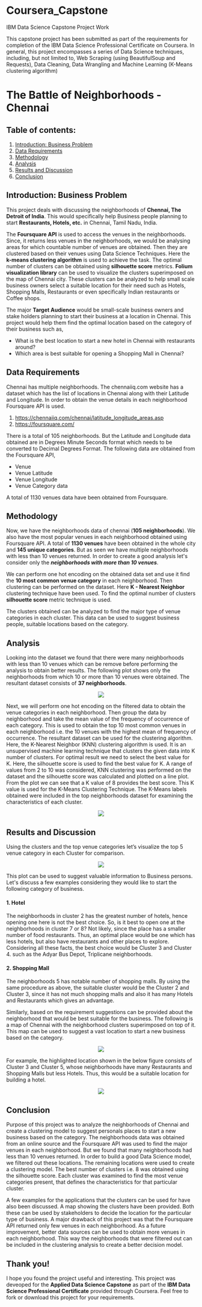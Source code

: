 # Coursera_Capstone
IBM Data Science Capstone Project Work


This capstone project has been submitted as part of the requirements for completion of the IBM Data Science Professional Certificate on Coursera. In general, this project encompasses a series of Data Science techniques, including, but not limited to, Web Scraping (using BeautifulSoup and Requests), Data Cleaning, Data Wrangling and Machine Learning (K-Means clustering algorithm)

# The Battle of Neighborhoods - Chennai

## Table of contents:
1. [Introduction: Business Problem](#intro)
2. [Data Requirements](#data)
3. [Methodology](#methodology)
4. [Analysis](#analysis)
5. [Results and Discussion](#results)
6. [Conclusion](#conclusion)

## Introduction: Business Problem <a name="intro"></a>

This project deals with discussing the neighborhoods of **Chennai, The Detroit of India**. This would specifically help Business people planning to start **Restaurants, Hotels, etc.** in Chennai, Tamil Nadu, India.

The **Foursquare API** is used to access the venues in the neighborhoods. Since, it returns less venues in the neighborhoods, we would be analysing areas for which countable number of venues are obtained. Then they are clustered based on their venues using Data Science Techniques. Here the **k-means clustering algorithm** is used to achieve the task. The optimal number of clusters can be obtained using **silhouette score** metrics. **Folium visualization library** can be used to visualize the clusters superimposed on the map of Chennai city. These clusters can be analyzed to help small scale business owners select a suitable location for their need such as Hotels, Shopping Malls, Restaurants or even specifically Indian restaurants or Coffee shops.

The major **Target Audience** would be small-scale business owners and stake holders planning to start their business at a location in Chennai. This project would help them find the optimal location based on the category of their business such as,

*	What is the best location to start a new hotel in Chennai with restaurants around?
*	Which area is best suitable for opening a Shopping Mall in Chennai?

## Data Requirements <a name="data"></a>

Chennai has multiple neighborhoods. The chennaiiq.com website has a dataset which has the list of locations in Chennai along with their Latitude and Longitude. In order to obtain the venue details in each neighborhood Foursquare API is used.

1.	https://chennaiiq.com/chennai/latitude_longitude_areas.asp
2.	https://foursquare.com/

There is a total of 105 neighborhoods. But the Latitude and Longitude data obtained are in Degrees Minute Seconds format which needs to be converted to Decimal Degrees Format. The following data are obtained from the Foursquare API, 

*	Venue
*	Venue Latitude
*	Venue Longitude
*	Venue Category data

A total of 1130 venues data have been obtained from Foursquare.

## Methodology <a name="methodology"></a>

Now, we have the neighborhoods data of chennai (**105 neighborhoods**). We also have the most popular venues in each neighborhood obtained using Foursquare API. A total of **1130 venues** have been obtained in the whole city and **145 unique categories**. But as seen we have multiple neighborhoods with less than 10 venues returned. In order to create a good analysis let's consider only the **_neighborhoods with more than 10 venues_**.

We can perform one hot encoding on the obtained data set and use it find the **10 most common venue category** in each neighborhood. Then clustering can be performed on the dataset. Here **K - Nearest Neighbor** clustering technique have been used. To find the optimal number of clusters **silhouette score** metric technique is used.

The clusters obtained can be analyzed to find the major type of venue categories in each cluster. This data can be used to suggest business people, suitable locations based on the category.

## Analysis <a name="analysis"></a>

Looking into the dataset we found that there were many neighborhoods with less than 10 venues which can be remove before performing the analysis to obtain better results. The following plot shows only the neighborhoods from which 10 or more than 10 venues were obtained. The resultant dataset consists of **37 neighborhoods**. 

<p align="center">
  <img src="images/1_neighborhood.png">
</p>

Next, we will perform one hot encoding on the filtered data to obtain the venue categories in each neighborhood. Then group the data by neighborhood and take the mean value of the frequency of occurrence of each category. This is used to obtain the top 10 most common venues in each neighborhood i.e. the 10 venues with the highest mean of frequency of occurrence. The resultant dataset can be used for the clustering algorithm. Here, the K-Nearest Neighbor (KNN) clustering algorithm is used. It is an unsupervised machine learning technique that clusters the given data into K number of clusters. For optimal result we need to select the best value for K. Here, the silhouette score is used to find the best value for K. A range of values from 2 to 10 was considered, KNN clustering was performed on the dataset and the silhouette score was calculated and plotted on a line plot. From the plot we can see that a K value of 8 provides the best score. This K value is used for the K-Means Clustering Technique. The K-Means labels obtained were included in the top neighborhoods dataset for examining the characteristics of each cluster.

<p align="center">
  <img src="images/2_silhouette_score.png">
</p>

## Results and Discussion <a name="results"></a>

Using the clusters and the top venue categories let’s visualize the top 5 venue category in each Cluster for comparison. 

<p align="center">
  <img src="images/3_clusters.png">
</p>

This plot can be used to suggest valuable information to Business persons. Let's discuss a few examples considering they would like to start the following category of business.

#### 1. Hotel

The neighborhoods in cluster 2 has the greatest number of hotels, hence opening one here is not the best choice. So, is it best to open one at the neighborhoods in cluster 7 or 8? Not likely, since the place has a smaller number of food restaurants. Thus, an optimal place would be one which has less hotels, but also have restaurants and other places to explore. Considering all these facts, the best choice would be Cluster 3 and Cluster 4. such as the Adyar Bus Depot, Triplicane neighborhoods.

#### 2. Shopping Mall

The neighborhoods 5 has notable number of shopping malls. By using the same procedure as above, the suitable cluster would be the Cluster 2 and Cluster 3, since it has not much shopping malls and also it has many Hotels and Restaurants which gives an advantage.

Similarly, based on the requirement suggestions can be provided about the neighborhood that would be best suitable for the business. The following is a map of Chennai with the neighborhood clusters superimposed on top of it. This map can be used to suggest a vast location to start a new business based on the category.

<p align="center">
  <img src="images/4_cluster_map.png">
</p>

For example, the highlighted location shown in the below figure consists of Cluster 3 and Cluster 5, whose neighborhoods have many Restaurants and Shopping Malls but less Hotels. Thus, this would be a suitable location for building a hotel.

<p align="center">
  <img src="images/5_example.png">
</p>

## Conclusion <a name="conclusion"></a>

Purpose of this project was to analyze the neighborhoods of Chennai and create a clustering model to suggest personals places to start a new business based on the category. The neighborhoods data was obtained from an online source and the Foursquare API was used to find the major venues in each neighborhood. But we found that many neighborhoods had less than 10 venues returned. In order to build a good Data Science model, we filtered out these locations. The remaining locations were used to create a clustering model. The best number of clusters i.e. 8 was obtained using the silhouette score. Each cluster was examined to find the most venue categories present, that defines the characteristics for that particular cluster. 

A few examples for the applications that the clusters can be used for have also been discussed. A map showing the clusters have been provided. Both these can be used by stakeholders to decide the location for the particular type of business. A major drawback of this project was that the Foursquare API returned only few venues in each neighborhood. As a future improvement, better data sources can be used to obtain more venues in each neighborhood. This way the neighborhoods that were filtered out can be included in the clustering analysis to create a better decision model.

## Thank you!

I hope you found the project useful and interesting. This project was deveoped for the **Applied Data Science Capstone** as part of the **IBM Data Science Professional Certificate** provided through Coursera. Feel free to fork or download this project for your requirements.

